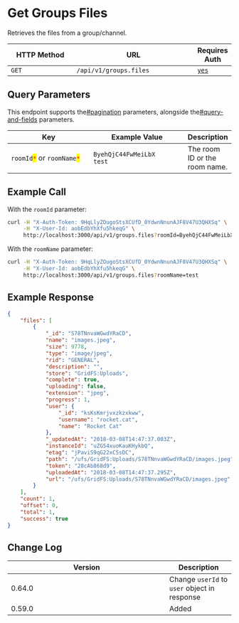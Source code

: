 # Get Groups Files

Retrieves the files from a group/channel.&#x20;

<table><thead><tr><th width="176">HTTP Method</th><th width="313">URL</th><th>Requires Auth</th></tr></thead><tbody><tr><td><code>GET</code></td><td><code>/api/v1/groups.files</code></td><td><a href="../../authentication-endpoints/"><code>yes</code></a></td></tr></tbody></table>

## Query Parameters

This endpoint supports the[#pagination](../../../#pagination "mention") parameters, alongside the[#query-and-fields](../../../#query-and-fields "mention") parameters.

<table><thead><tr><th width="212.33333333333331">Key</th><th width="222">Example Value</th><th>Description</th></tr></thead><tbody><tr><td><code>roomId</code><mark style="color:red;"><code>*</code></mark> or  <code>roomName</code><mark style="color:red;"><code>*</code></mark></td><td><code>ByehQjC44FwMeiLbX</code> <br><code>test</code></td><td>The room ID or the room name.</td></tr></tbody></table>

## Example Call

With the `roomId` parameter:

```bash
curl -H "X-Auth-Token: 9HqLlyZOugoStsXCUfD_0YdwnNnunAJF8V47U3QHXSq" \
     -H "X-User-Id: aobEdbYhXfu5hkeqG" \
     http://localhost:3000/api/v1/groups.files?roomId=ByehQjC44FwMeiLbX
```

With the `roomName` parameter:

```bash
curl -H "X-Auth-Token: 9HqLlyZOugoStsXCUfD_0YdwnNnunAJF8V47U3QHXSq" \
     -H "X-User-Id: aobEdbYhXfu5hkeqG" \
     http://localhost:3000/api/v1/groups.files?roomName=test
```

## Example Response

```json
{
    "files": [
        {
            "_id": "S78TNnvaWGwdYRaCD",
            "name": "images.jpeg",
            "size": 9778,
            "type": "image/jpeg",
            "rid": "GENERAL",
            "description": "",
            "store": "GridFS:Uploads",
            "complete": true,
            "uploading": false,
            "extension": "jpeg",
            "progress": 1,
            "user": {
                "_id": "ksKsKmrjvxzkzxkww",
                "username": "rocket.cat",
                "name": "Rocket Cat"
            },
            "_updatedAt": "2018-03-08T14:47:37.003Z",
            "instanceId": "uZG54xuoKauKHykbQ",
            "etag": "jPaviS9qG22xC5sDC",
            "path": "/ufs/GridFS:Uploads/S78TNnvaWGwdYRaCD/images.jpeg",
            "token": "28cAb868d9",
            "uploadedAt": "2018-03-08T14:47:37.295Z",
            "url": "/ufs/GridFS:Uploads/S78TNnvaWGwdYRaCD/images.jpeg"
        }
    ],
    "count": 1,
    "offset": 0,
    "total": 1,
    "success": true
}
```

## Change Log

<table><thead><tr><th width="340">Version</th><th>Description</th></tr></thead><tbody><tr><td>0.64.0</td><td>Change <code>userId</code> to <code>user</code> object in response</td></tr><tr><td>0.59.0</td><td>Added</td></tr></tbody></table>

